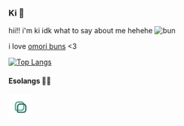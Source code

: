 ### Ki 🥮
hii!! i'm ki idk what to say about me hehehe ![bun](https://static.wikia.nocookie.net/omori/images/c/c2/PancakeBunnyWalk.gif/revision/latest?cb=20210530091733&format=original)

i love [omori buns](https://omori.fandom.com/wiki/File:PancakeBunnyWalk.gif) <3

[![Top Langs](https://github-readme-stats.vercel.app/api/top-langs/?username=mkukiro&layout=compact)](https://github.com/anuraghazra/github-readme-stats)

#### Esolangs 🍋‍🟩
[<img src="noriioicon.svg" width="48px" height="48px">](https://github.com/mkukiro/nori.io)
